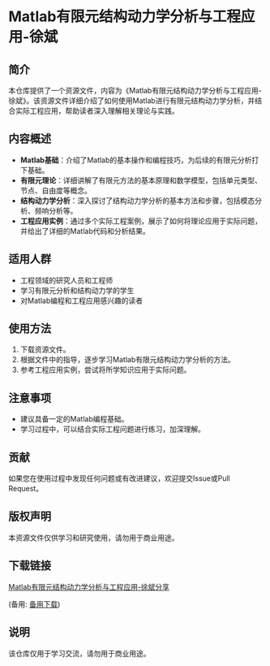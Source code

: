# Matlab有限元结构动力学分析与工程应用-徐斌

## 简介

本仓库提供了一个资源文件，内容为《Matlab有限元结构动力学分析与工程应用-徐斌》。该资源文件详细介绍了如何使用Matlab进行有限元结构动力学分析，并结合实际工程应用，帮助读者深入理解相关理论与实践。

## 内容概述

- **Matlab基础**：介绍了Matlab的基本操作和编程技巧，为后续的有限元分析打下基础。
- **有限元理论**：详细讲解了有限元方法的基本原理和数学模型，包括单元类型、节点、自由度等概念。
- **结构动力学分析**：深入探讨了结构动力学分析的基本方法和步骤，包括模态分析、频响分析等。
- **工程应用实例**：通过多个实际工程案例，展示了如何将理论应用于实际问题，并给出了详细的Matlab代码和分析结果。

## 适用人群

- 工程领域的研究人员和工程师
- 学习有限元分析和结构动力学的学生
- 对Matlab编程和工程应用感兴趣的读者

## 使用方法

1. 下载资源文件。
2. 根据文件中的指导，逐步学习Matlab有限元结构动力学分析的方法。
3. 参考工程应用实例，尝试将所学知识应用于实际问题。

## 注意事项

- 建议具备一定的Matlab编程基础。
- 学习过程中，可以结合实际工程问题进行练习，加深理解。

## 贡献

如果您在使用过程中发现任何问题或有改进建议，欢迎提交Issue或Pull Request。

## 版权声明

本资源文件仅供学习和研究使用，请勿用于商业用途。

## 下载链接
[Matlab有限元结构动力学分析与工程应用-徐斌分享](https://pan.quark.cn/s/d0f56fba4aa4) 

(备用: [备用下载](https://pan.baidu.com/s/1fpQzMYY0GGxCd5z-JHdEqA?pwd=udka))

## 说明

该仓库仅用于学习交流，请勿用于商业用途。
